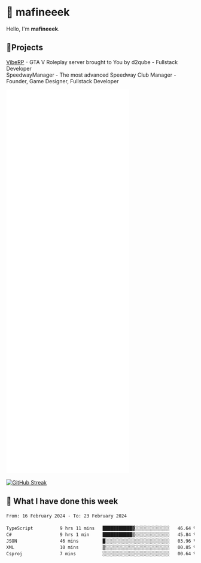 # 👋 mafineeek
Hello, I'm **mafineeek**.

## 📝Projects

[VibeRP](https://v-rp.pl) - GTA V Roleplay server brought to You by d2qube - Fullstack Developer<br/>
SpeedwayManager - The most advanced Speedway Club Manager - Founder, Game Designer, Fullstack Developer


![](./github-metrics.svg)

[![GitHub Streak](https://streak-stats.demolab.com/?user=mafineeek)](https://git.io/streak-stats)

## 📰 What I have done this week
<!--START_SECTION:waka-->

```txt
From: 16 February 2024 - To: 23 February 2024

TypeScript          9 hrs 11 mins   ███████████▓░░░░░░░░░░░░░   46.64 %
C#                  9 hrs 1 min     ███████████▒░░░░░░░░░░░░░   45.84 %
JSON                46 mins         █░░░░░░░░░░░░░░░░░░░░░░░░   03.96 %
XML                 10 mins         ▒░░░░░░░░░░░░░░░░░░░░░░░░   00.85 %
Csproj              7 mins          ░░░░░░░░░░░░░░░░░░░░░░░░░   00.64 %
```

<!--END_SECTION:waka-->

